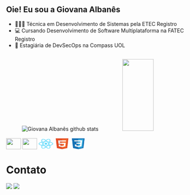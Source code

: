 ## Oie! Eu sou a Giovana Albanês

- 👩🏻‍🎓 Técnica em Desenvolvimento de Sistemas pela ETEC Registro 
- 💻 Cursando Desenvolvimento de Software Multiplataforma na FATEC Registro
- 👜 Estagiária de DevSecOps na Compass UOL

##

<div align="center">  
  <img width="49%" height="195px" src="https://github-readme-stats.vercel.app/api?username=gialbanes&show_icons=true&count_private=true&hide_border=true&title_color=FFB6C1&icon_color=FFB6C1&text_color=c9d1d9&bg_color=0d1117" alt="Giovana Albanês github stats" /> 
  <img width="41%" height="195px" src="https://github-readme-stats.vercel.app/api/top-langs/?username=gialbanes&layout=compact&hide_border=true&title_color=FFB6C1&text_color=FFB6C1&bg_color=0d1117" />
</div>

<div style="display: inline_block"><br>
  <img align="center" height="30" width="40" src="https://cdn.jsdelivr.net/gh/devicons/devicon@latest/icons/java/java-original.svg">
  <img align="center" height="30" width="40" src="https://cdn.jsdelivr.net/gh/devicons/devicon@latest/icons/php/php-original.svg">
  <img align="center" height="30" width="40" src="https://raw.githubusercontent.com/devicons/devicon/master/icons/react/react-original.svg">
  <img align="center" alt="Rafa-HTML" height="30" width="40" src="https://raw.githubusercontent.com/devicons/devicon/master/icons/html5/html5-original.svg">
  <img align="center" alt="Rafa-CSS" height="30" width="40" src="https://raw.githubusercontent.com/devicons/devicon/master/icons/css3/css3-original.svg">
</div>


# Contato
  <div> 
  <a href="https://www.instagram.com/gialbanes/" target="_blank"><img src="https://img.shields.io/badge/-Instagram-%23E4405F?style=for-the-badge&logo=instagram&logoColor=white" target="_blank"></a>
  <a href="https://www.linkedin.com/in/giovana-alban%C3%AAs-b95853231/" target="_blank"><img src="https://img.shields.io/badge/-LinkedIn-%230077B5?style=for-the-badge&logo=linkedin&logoColor=white" target="_blank"></a> 
  
</div>

